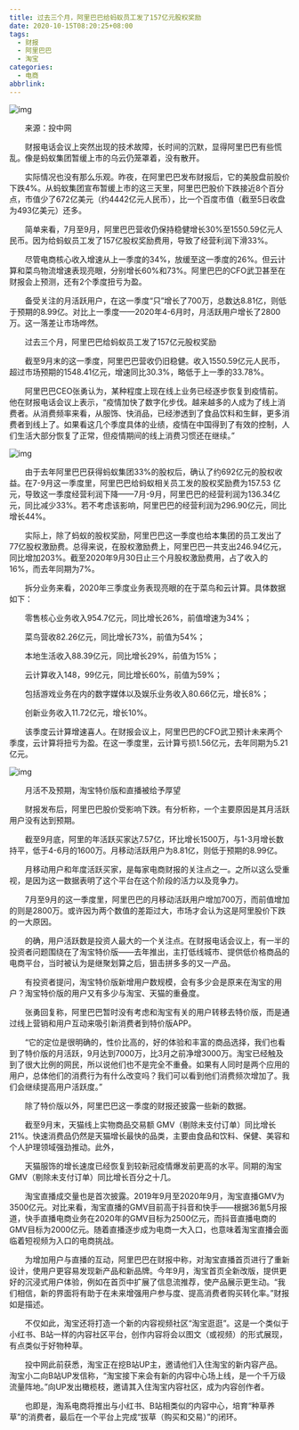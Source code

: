 ```yaml
---
title: 过去三个月，阿里巴巴给蚂蚁员工发了157亿元股权奖励
date: 2020-10-15T08:20:25+08:00
tags:
  - 财报
  - 阿里巴巴
  - 淘宝
categories:
  - 电商
abbrlink:
---
```


![img](https://cdn.jsdelivr.net/gh/yakeing/Documentation@main/Hexo/images/51e8-kcpxnwv8045623.jpg)

　　来源：投中网　　

　　财报电话会议上突然出现的技术故障，长时间的沉默，显得阿里巴巴有些慌乱。像是蚂蚁集团暂缓上市的乌云仍笼罩着，没有散开。

　　实际情况也没有那么乐观。昨夜，在阿里巴巴发布财报后，它的美股盘前股价下跌4%。从蚂蚁集团宣布暂缓上市的这三天里，阿里巴巴股价下跌接近8个百分点，市值少了672亿美元（约4442亿元人民币），比一个百度市值（截至5日收盘为493亿美元）还多。

　　简单来看，7月至9月，阿里巴巴营收仍保持稳健增长30%至1550.59亿元人民币。因为给蚂蚁员工发了157亿股权奖励费用，导致了经营利润下滑33%。

　　尽管电商核心收入增速从上一季度的34%，放缓至这一季度的26%。但云计算和菜鸟物流增速表现亮眼，分别增长60%和73%。阿里巴巴的CFO武卫甚至在财报会上预测，还有2个季度扭亏为盈。

　　备受关注的月活跃用户，在这一季度“只”增长了700万，总数达8.81亿，则低于预期的8.99亿。对比上一季度——2020年4-6月时，月活跃用户增长了2800万。这一落差让市场哗然。

　　过去三个月，阿里巴巴给蚂蚁员工发了157亿元股权奖励

　　截至9月末的这一季度，阿里巴巴营收仍旧稳健。收入1550.59亿元人民币，超过市场预期的1548.41亿元，增速同比30.3%，略低于上一季的33.78%。

　　阿里巴巴CEO张勇认为，某种程度上现在线上业务已经逐步恢复到疫情前。他在财报电话会议上表示，“疫情加快了数字化步伐。越来越多的人成为了线上消费者。从消费频率来看，从服饰、快消品，已经渗透到了食品饮料和生鲜，更多消费者到线上了。如果看这几个季度具体的业绩，疫情在中国得到了有效的控制，人们生活大部分恢复了正常，但疫情期间的线上消费习惯还在继续。”

![img](https://cdn.jsdelivr.net/gh/yakeing/Documentation@main/Hexo/images/7bd1-kcpxnwv8044376.png)

　　由于去年阿里巴巴获得蚂蚁集团33%的股权后，确认了约692亿元的股权收益。在7-9月这一季度里，阿里巴巴给蚂蚁相关员工发的股权奖励费为157.53 亿元，导致这一季度经营利润下降——7月-9月，阿里巴巴的经营利润为136.34亿元，同比减少33%。若不考虑该影响，阿里巴巴的经营利润为296.90亿元，同比增长44%。

　　实际上，除了蚂蚁的股权奖励，阿里巴巴这一季度也给本集团的员工发出了77亿股权激励费。总得来说，在股权激励费上，阿里巴巴一共支出246.94亿元，同比增加203%。截至2020年9月30日止三个月股权激励费用，占了收入的16%，而去年同期为7%。

　　拆分业务来看，2020年三季度业务表现亮眼的在于菜鸟和云计算。具体数据如下：

　　零售核心业务收入954.7亿元，同比增长26%，前值增速为34%；

　　菜鸟营收82.26亿元，同比增长73%，前值为54%；

　　本地生活收入88.39亿元，同比增长29%，前值为15%；

　　云计算收入148，99亿元，同比增长60%，前值为59%；

　　包括游戏业务在内的数字媒体以及娱乐业务收入80.66亿元，增长8%；

　　创新业务收入11.72亿元，增长10%。

　　该季度云计算增速喜人。在财报会议上，阿里巴巴的CFO武卫预计未来两个季度，云计算将扭亏为盈。在这一季度里，云计算亏损1.56亿元，去年同期为5.21亿元。

![img](https://cdn.jsdelivr.net/gh/yakeing/Documentation@main/Hexo/images/dcf5-kcpxnwv8046832.png)

　　月活不及预期，淘宝特价版和直播被给予厚望

　　财报发布后，阿里巴巴股价受影响下跌。有分析称，一个主要原因是其月活跃用户没有达到预期。

　　截至9月底，阿里的年活跃买家达7.57亿，环比增长1500万，与1-3月增长数持平，低于4-6月的1600万。月移动活跃用户为8.81亿，则低于预期的8.99亿。

　　月移动用户和年度活跃买家，是每家电商财报的关注点之一。之所以这么受重视，是因为这一数据表明了这个平台在这个阶段的活力以及竞争力。

　　7月至9月的这一季度里，阿里巴巴的月移动活跃用户增加700万，而前值增加的则是2800万。或许因为两个数值的差距过大，市场才会认为这是阿里股价下跌的一大原因。

　　的确，用户活跃数是投资人最大的一个关注点。在财报电话会议上，有一半的投资者问题围绕在了淘宝特价版——去年推出，主打低线城市、提供低价格商品的电商平台，当时被认为是继聚划算之后，狙击拼多多的又一产品。

　　有投资者提问，淘宝特价版新增用户数规模，会有多少会是原来在淘宝的用户？淘宝特价版的用户又有多少与淘宝、天猫的重叠度。

　　张勇回复称，阿里巴巴暂时没有考虑和淘宝有关的用户转移去特价版，而是通过线上营销和用户互动来吸引新消费者到特价版APP。

　　“它的定位是很明确的，性价比高的，好的体验和丰富的商品选择，我们也看到了特价版的月活跃，9月达到7000万，比3月之前净增3000万。淘宝已经触及到了很大比例的网民，所以说他们也不是完全不重叠。如果有人同时是两个应用的用户，总体他们的消费行为有什么改变吗？我们可以看到他们消费频次增加了。我们会继续提高用户活跃度。”

　　除了特价版以外，阿里巴巴这一季度的财报还披露一些新的数据。

　　截至9月末，天猫线上实物商品交易额 GMV（剔除未支付订单）同比增长 21%。快速消费品仍然是天猫增长最快的品类，主要由食品和饮料、保健、美容和个人护理领域强劲推动。此外，

　　天猫服饰的增长速度已经恢复到较新冠疫情爆发前更高的水平。同期的淘宝GMV（剔除未支付订单）同比增长百分之十几。

　　淘宝直播成交量也是首次披露。2019年9月至2020年9月，淘宝直播GMV为3500亿元。对比来看，淘宝直播的GMV目前高于抖音和快手——根据36氪5月报道，快手直播电商业务在2020年的GMV目标为2500亿元，而抖音直播电商的GMV目标为2000亿元。随着直播逐步成为电商一大入口，也意味着淘宝直播会面临着短视频为入口的电商挑战。

　　为增加用户与直播的互动，阿里巴巴在财报中称，对淘宝直播首页进行了重新设计，使用户更容易发现新产品和新品牌。今年9月，淘宝首页全新改版，提供更好的沉浸式用户体验，例如在首页中扩展了信息流推荐，使产品展示更生动。“我们相信，新的界面将有助于在未来增强用户参与度、提高消费者购买转化率。”财报如是描述。

　　不仅如此，淘宝还将打造一个新的内容视频社区“淘宝逛逛”。这是一个类似于小红书、B站一样的内容社区平台，创作内容将会以图文（或视频）的形式展现，有点类似于好物种草。

　　投中网此前获悉，淘宝正在挖B站UP主，邀请他们入住淘宝的新内容产品。淘宝小二向B站UP发信称，“淘宝接下来会有新的内容中心场上线，是一个千万级流量阵地。”向UP发出橄榄枝，邀请其入住淘宝内容社区，成为内容创作者。

　　也即是，淘系电商将推出与小红书、B站相类似的内容中心，培育“种草养草”的消费者，最后在一个平台上完成“拔草（购买和交易）”的闭环。